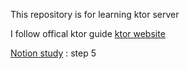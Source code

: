 This repository is for learning ktor server

I follow offical ktor guide [ktor website]([https://ktor.io/docs/server-create-website.html#add-get-routes](https://ktor.io/docs/server-create-websocket-application.html))

[Notion study](https://gaudy-unicorn-98b.notion.site/) : step 5
